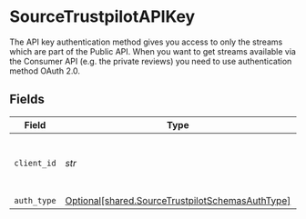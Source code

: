 # SourceTrustpilotAPIKey

The API key authentication method gives you access to only the streams which are part of the Public API. When you want to get streams available via the Consumer API (e.g. the private reviews) you need to use authentication method OAuth 2.0.


## Fields

| Field                                                                                                      | Type                                                                                                       | Required                                                                                                   | Description                                                                                                |
| ---------------------------------------------------------------------------------------------------------- | ---------------------------------------------------------------------------------------------------------- | ---------------------------------------------------------------------------------------------------------- | ---------------------------------------------------------------------------------------------------------- |
| `client_id`                                                                                                | *str*                                                                                                      | :heavy_check_mark:                                                                                         | The API key of the Trustpilot API application.                                                             |
| `auth_type`                                                                                                | [Optional[shared.SourceTrustpilotSchemasAuthType]](../../models/shared/sourcetrustpilotschemasauthtype.md) | :heavy_minus_sign:                                                                                         | N/A                                                                                                        |